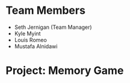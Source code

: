# Team Members
- Seth Jernigan (Team Manager)
- Kyle Myint
- Louis Romeo
- Mustafa Alnidawi

# Project: Memory Game
